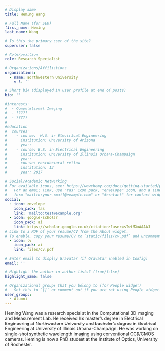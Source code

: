 ```yaml
---
# Display name
title: Heming Wang

# Full Name (for SEO)
first_name: Heming
last_name: Wang

# Is this the primary user of the site?
superuser: false

# Role/position
role: Research Specialist

# Organizations/Affiliations
organizations:
  - name: Northwestern University
    url: ''

# Short bio (displayed in user profile at end of posts)
bio: ''

#interests:
#  - Computational Imaging
#  - ?????
#  - ????? 
#  
#education:
#  courses:
#    - course:  M.S. in Electrical Engineering
#      institution: University of Arizona
#      year: 
#    - course: B.S. in Electrical Engineering
#      institution: University of Illinois Urbana-Champaign
#      year: 
#    - course: Postdoctoral Fellow
#      institution: I3
#      year: 2017

# Social/Academic Networking
# For available icons, see: https://wowchemy.com/docs/getting-started/page-builder/#icons
#   For an email link, use "fas" icon pack, "envelope" icon, and a link in the
#   form "mailto:your-email@example.com" or "#contact" for contact widget.
social:
  - icon: envelope
    icon_pack: fas
    link: 'mailto:test@example.org'
  - icon: google-scholar
    icon_pack: ai
    link: https://scholar.google.co.uk/citations?user=sIwtMXoAAAAJ
# Link to a PDF of your resume/CV from the About widget.
# To enable, copy your resume/CV to `static/files/cv.pdf` and uncomment the lines below.
  - icon: cv
    icon_pack: ai
    link: files/cv.pdf

# Enter email to display Gravatar (if Gravatar enabled in Config)
email: ''

# Highlight the author in author lists? (true/false)
highlight_name: false

# Organizational groups that you belong to (for People widget)
#   Set this to `[]` or comment out if you are not using People widget.
user_groups:
  - Alumni
---
```

Heming Wang was a research specialist in the Computational 3D Imaging and Measurement Lab. He received his master’s degree in Electrical Engineering at Northwestern University and bachelor’s degree in Electrical Engineering at University of Illinois Urbana-Champaign. He was working on single-shot synthetic wavelength imaging using conventional CCD/CMOS cameras. Heming is now a PhD student at the Institute of Optics, University of Rochester.

